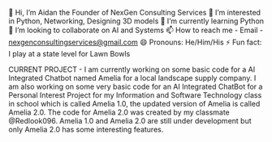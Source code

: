 👋 Hi, I’m Aidan the Founder of NexGen Consulting Services
👀 I’m interested in Python, Networking, Designing 3D models
🌱 I’m currently learning Python
💞️ I’m looking to collaborate on AI and Systems
📫 How to reach me - Email - nexgenconsultingservices@gmail.com
😄 Pronouns: He/Him/His
⚡ Fun fact: I play at a state level for Lawn Bowls


CURRENT PROJECT - I am currently working on some basic code for a AI Integrated Chatbot
named Amelia for a local landscape supply company. I am also working on some very basic code for
an AI Integrated ChatBot for a Personal Interest Project for my Information and Software Technology
class in school which is called Amelia 1.0, the updated version of Amelia is called Amelia 2.0.
The code for Amelia 2.0 was created by my classmate @Redlook096. Amelia 1.0 and Amelia 2.0 are still
under development but only Amelia 2.0 has some interesting features.
